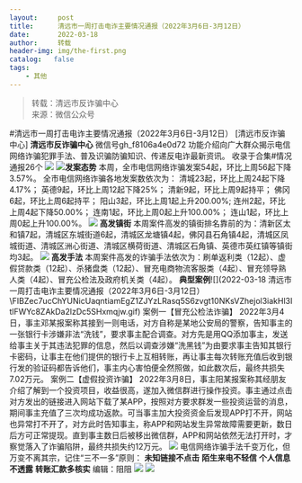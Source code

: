 ```yaml
---
layout:     post
title:      清远市一周打击电诈主要情况通报（2022年3月6日-3月12日）
date:       2022-03-18
author:     转载
header-img: img/the-first.png
catalog:   false
tags:
    - 其他
---
```


<blockquote><p>转载：清远市反诈骗中心<br>
来源：微信公众号</p></blockquote>

#清远市一周打击电诈主要情况通报（2022年3月6日-3月12日）
[清远市反诈骗中心]
**清远市反诈骗中心**
微信号gh_f8106a4e0d72
功能介绍向广大群众揭示电信网络诈骗犯罪手法、普及识骗防骗知识、传递反电诈最新资讯。
收录于合集#情况通报26个
![]({{site.baseurl}}/postimg/3CxTSiafadcic5zyXUfbXLUClzlpaoknCpV4bErPg2kuuS97hoJJbNCtFOVZ9X0j5W26HDaregC5kibiaLGl8CPr9A.gif)
![]({{site.baseurl}}/postimg/FIBZec7ucChYUNicUaqntiamEgZ1ZJYzLRasq5S6zvgt10NKsVZhejol3iakHl3ItlFWYc8ZAkDa2lzDc5SHxmqjw.gif)**发案态势**
本周，全市电信网络诈骗发案54起，环比上周56起下降3.57%。
全市电信网络诈骗各地发案数依次为：
清城23起，环比上周24起下降4.17%；
英德9起，环比上周12起下降25%；
清新9起，环比上周9起持平；
佛冈6起，环比上周6起持平；
阳山3起，环比上周1起上升200.00%;
连州2起，环比上周4起下降50.00%；
连南1起，环比上周0起上升100.00%；
连山1起，环比上周0起上升100.00%。
![]({{site.baseurl}}/postimg/FIBZec7ucChYUNicUaqntiamEgZ1ZJYzLRasq5S6zvgt10NKsVZhejol3iakHl3ItlFWYc8ZAkDa2lzDc5SHxmqjw.gif)
**高发镇街**
本周案件高发的镇街排名靠前的为：清新区太和镇7起，清城区东城街道6起，清城区龙塘镇4起，佛冈县石角镇4起，清城区凤城街道、清城区洲心街道、清城区横荷街道、清城区石角镇、英德市英红镇等镇街均3起。
![]({{site.baseurl}}/postimg/FIBZec7ucChYUNicUaqntiamEgZ1ZJYzLRasq5S6zvgt10NKsVZhejol3iakHl3ItlFWYc8ZAkDa2lzDc5SHxmqjw.gif)
**高发手法**
本周案件高发的诈骗手法依次为：刷单返利类（12起）、虚假贷款类（12起）、杀猪盘类（12起）、冒充电商物流客服类（4起）、冒充领导熟人类（4起）、冒充公检法及政府机关类（4起）。
**典型案例**![](2022-03-18
清远市一周打击电诈主要情况通报（2022年3月6日-3月12日）\\FIBZec7ucChYUNicUaqntiamEgZ1ZJYzLRasq5S6zvgt10NKsVZhejol3iakHl3ItlFWYc8ZAkDa2lzDc5SHxmqjw.gif)
案例一【冒充公检法诈骗】
2022年3月4日，事主邓某报案称其接到一则电话，对方自称是某地公安局的警察，告知事主的一张银行卡涉嫌非法“洗钱”，要求事主配合调查。对方先是用QQ添加事主，发送给事主关于其违法犯罪的信息，然后以调查涉嫌“洗黑钱”为由要求事主告知其银行卡密码，让事主在他们提供的银行卡上互相转账，再让事主每次转账充值后收到银行发的验证码都告诉他们，事主内心害怕便全然照做，如此数次后，最终共损失7.02万元。
案例二【虚假投资诈骗】
2022年3月8日，事主阳某报案称其经朋友介绍了解到一个投资项目，收益很高，遂加入微信群进行操作投资。事主通过点击对方发出的链接进入网站下载了某APP，按照对方要求群发一些投资运营的消息，期间事主充值了三次均成功返款。可当事主加大投资资金后发现APP打不开，网站也异常打不开了，对方此时告知事主，称APP和网站发生异常故障需要更新，数日后方可正常提现。直到事主数日后被移出微信群，APP和网站依然无法打开时，才察觉落入了诈骗陷阱，最终共损失约12万元。
![]({{site.baseurl}}/postimg/3CxTSiafadcicSrq1TuCGjeg2XR8pkWTQy35zoTPIMPXzr1WuAj8qB3ZcbcVDsHhONZTzWhicTwzmQkTa4MDFcIyg.png)
电信网络诈骗手法千变万化，但万变不离其宗，记住“三不一多”原则：
**未知链接不点击**
**陌生来电不轻信**
**个人信息不透露**
**转账汇款多核实**
编辑：阻阻
![]({{site.baseurl}}/postimg/SUycX2yckdJ5YVVCpDYl0c5CbMTO3KgBTesbSxe5zKHlm2GQsTWAFTgswCXscN6Y9vuJHFcE77orSK7ClzYOdg.jpeg)
![]({{site.baseurl}}/postimg/3CxTSiafadcic5zyXUfbXLUClzlpaoknCpErldQhhamfG7KH1qHGrr3icT9iaAoE1B4noSO7EewO2k8fys5pMuaoog.gif)
